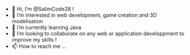 - 👋 Hi, I’m @SalimCode28 !
- 👀 I’m interested in web development, game creation and 3D modelisation 
- 🌱 I’m currently learning Java
- 💞️ I’m looking to collaborate on any web or application developpment to improve my skills !
- 📫 How to reach me ...

<!---
SalimCode28/SalimCode28 is a ✨ special ✨ repository because its `README.md` (this file) appears on your GitHub profile.
You can click the Preview link to take a look at your changes.
--->

